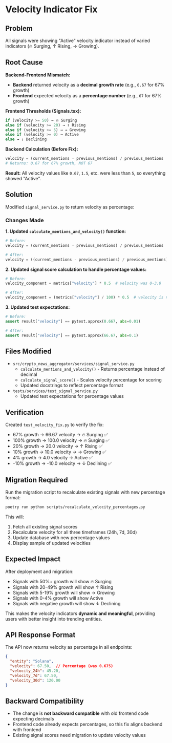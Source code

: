 # Velocity Indicator Fix

## Problem
All signals were showing "Active" velocity indicator instead of varied indicators (🔥 Surging, ↑ Rising, → Growing).

## Root Cause
**Backend-Frontend Mismatch:**
- **Backend** returned velocity as a **decimal growth rate** (e.g., `0.67` for 67% growth)
- **Frontend** expected velocity as a **percentage number** (e.g., `67` for 67% growth)

**Frontend Thresholds (Signals.tsx):**
```typescript
if (velocity >= 50) → 🔥 Surging
else if (velocity >= 20) → ↑ Rising
else if (velocity >= 5) → → Growing
else if (velocity >= 0) → Active
else → ↓ Declining
```

**Backend Calculation (Before Fix):**
```python
velocity = (current_mentions - previous_mentions) / previous_mentions
# Returns: 0.67 for 67% growth, NOT 67
```

**Result:** All velocity values like `0.67`, `1.5`, etc. were less than `5`, so everything showed "Active".

## Solution
Modified `signal_service.py` to return velocity as percentage:

### Changes Made

**1. Updated `calculate_mentions_and_velocity()` function:**
```python
# Before:
velocity = (current_mentions - previous_mentions) / previous_mentions

# After:
velocity = ((current_mentions - previous_mentions) / previous_mentions) * 100
```

**2. Updated signal score calculation to handle percentage values:**
```python
# Before:
velocity_component = metrics["velocity"] * 0.5  # velocity was 0-3.0

# After:
velocity_component = (metrics["velocity"] / 100) * 0.5  # velocity is now 0-300
```

**3. Updated test expectations:**
```python
# Before:
assert result["velocity"] == pytest.approx(0.667, abs=0.01)

# After:
assert result["velocity"] == pytest.approx(66.67, abs=0.1)
```

## Files Modified
- `src/crypto_news_aggregator/services/signal_service.py`
  - `calculate_mentions_and_velocity()` - Returns percentage instead of decimal
  - `calculate_signal_score()` - Scales velocity percentage for scoring
  - Updated docstrings to reflect percentage format
- `tests/services/test_signal_service.py`
  - Updated test expectations for percentage values

## Verification
Created `test_velocity_fix.py` to verify the fix:
- 67% growth → 66.67 velocity → 🔥 Surging ✅
- 100% growth → 100.0 velocity → 🔥 Surging ✅
- 20% growth → 20.0 velocity → ↑ Rising ✅
- 10% growth → 10.0 velocity → → Growing ✅
- 4% growth → 4.0 velocity → Active ✅
- -10% growth → -10.0 velocity → ↓ Declining ✅

## Migration Required
Run the migration script to recalculate existing signals with new percentage format:
```bash
poetry run python scripts/recalculate_velocity_percentages.py
```

This will:
1. Fetch all existing signal scores
2. Recalculate velocity for all three timeframes (24h, 7d, 30d)
3. Update database with new percentage values
4. Display sample of updated velocities

## Expected Impact
After deployment and migration:
- Signals with 50%+ growth will show 🔥 Surging
- Signals with 20-49% growth will show ↑ Rising
- Signals with 5-19% growth will show → Growing
- Signals with 0-4% growth will show Active
- Signals with negative growth will show ↓ Declining

This makes the velocity indicators **dynamic and meaningful**, providing users with better insight into trending entities.

## API Response Format
The API now returns velocity as percentage in all endpoints:
```json
{
  "entity": "Solana",
  "velocity": 67.50,  // Percentage (was 0.675)
  "velocity_24h": 45.20,
  "velocity_7d": 67.50,
  "velocity_30d": 120.00
}
```

## Backward Compatibility
- The change is **not backward compatible** with old frontend code expecting decimals
- Frontend code already expects percentages, so this fix aligns backend with frontend
- Existing signal scores need migration to update velocity values
